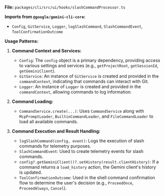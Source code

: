 **File:** `packages/cli/src/ui/hooks/slashCommandProcessor.ts`

**Imports from `@google/gemini-cli-core`:**
- `Config`, `GitService`, `Logger`, `logSlashCommand`, `SlashCommandEvent`, `ToolConfirmationOutcome`

**Usage Patterns:**
1.  **Command Context and Services:**
    *   `Config`: The `config` object is a primary dependency, providing access to various settings and services (e.g., `getProjectRoot`, `getSessionId`, `getGeminiClient`).
    *   `GitService`: An instance of `GitService` is created and provided in the `commandContext`, indicating that commands can interact with Git.
    *   `Logger`: An instance of `Logger` is created and provided in the `commandContext`, allowing commands to log information.

2.  **Command Loading:**
    *   `CommandService.create(...)`: Uses `CommandService` along with `McpPromptLoader`, `BuiltinCommandLoader`, and `FileCommandLoader` to load all available commands.

3.  **Command Execution and Result Handling:**
    *   `logSlashCommand(config, event)`: Logs the execution of slash commands for telemetry purposes.
    *   `SlashCommandEvent`: Used to create telemetry events for slash commands.
    *   `config?.getGeminiClient()?.setHistory(result.clientHistory)`: If a command returns a `load_history` action, the Gemini client's history is updated.
    *   `ToolConfirmationOutcome`: Used in the shell command confirmation flow to determine the user's decision (e.g., `ProceedOnce`, `ProceedAlways`, `Cancel`).
